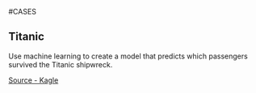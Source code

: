 #CASES

## Titanic
Use machine learning to create a model that predicts which passengers survived the Titanic shipwreck.

[Source - Kagle](https://www.kaggle.com/competitions/titanic)

